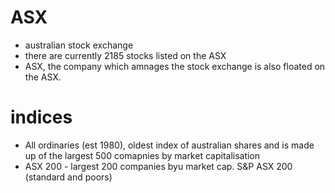 # ASX
- australian stock exchange
- there are currently 2185 stocks listed on the ASX
- ASX, the company which amnages the stock exchange is also floated on the ASX. 

# indices
- All ordinaries (est 1980), oldest index of australian shares and is made up of the largest 500 comapnies by market capitalisation
- ASX 200 - largest 200 companies byu market cap. S&P ASX 200 (standard and poors)


